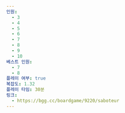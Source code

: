 ```yaml
---
인원:
  - 3
  - 4
  - 5
  - 6
  - 7
  - 8
  - 9
  - 10
베스트 인원:
  - 7
  - 8
플레이 여부: true
복잡도: 1.32
플레이 타임: 30분
링크:
  - https://bgg.cc/boardgame/9220/saboteur
---
```

